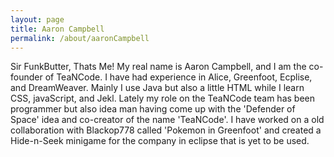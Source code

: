 ```yaml
---
layout: page
title: Aaron Campbell
permalink: /about/aaronCampbell
---
```


Sir FunkButter, Thats Me! My real name is Aaron Campbell, and I am the co-founder of TeaNCode. I have had experience in Alice, Greenfoot, Ecplise, and 
DreamWeaver. Mainly I use Java but also a little HTML while I learn CSS, javaScript, and Jekl. Lately my role on the TeaNCode
team has been programmer but also idea man having come up with the 'Defender of Space' idea and co-creator of the name 'TeaNCode'.
I have worked on a old collaboration with Blackop778 called 'Pokemon in Greenfoot' and created a Hide-n-Seek minigame for the company in eclipse
that is yet to be used. 
